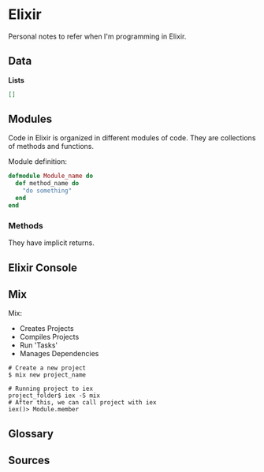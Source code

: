 # Elixir

Personal notes to refer when I'm programming in Elixir.

## Data

__Lists__
``` elixir
[]
```

## Modules

Code in Elixir is organized in different modules of code. They are collections of methods and functions.

Module definition:
``` elixir
defmodule Module_name do
  def method_name do
    "do something"
  end
end
```

### Methods

They have implicit returns.

## Elixir Console

## Mix

Mix:
* Creates Projects
* Compiles Projects
* Run 'Tasks'
* Manages Dependencies

``` shell
# Create a new project
$ mix new project_name

# Running project to iex
project_folder$ iex -S mix
# After this, we can call project with iex
iex()> Module.member
```



## Glossary

## Sources
